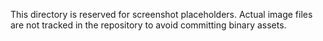 This directory is reserved for screenshot placeholders. Actual image files are not tracked in the repository to avoid committing binary assets.
